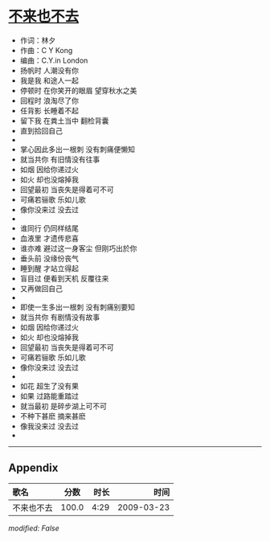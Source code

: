 # [不来也不去](https://music.163.com/song?id=64829)

* 作词：林夕
* 作曲：C Y Kong
* 编曲：C.Y.in London
* 扬帆时 人潮没有你
* 我是我 和途人一起
* 停顿时 在你笑开的眼眉 望穿秋水之美
* 回程时 浪淘尽了你
* 任背影 长睡着不起
* 留下我 在粪土当中 翻检背囊
* 直到拾回自己
* 
* 掌心因此多出一根刺 没有刺痛便懒知
* 就当共你 有旧情没有往事
* 如烟 因给你递过火
* 如火 却也没熔掉我
* 回望最初 当丧失是得着可不可
* 可痛若骊歌 乐如儿歌
* 像你没来过 没去过
* 
* 谁同行 仍同样结尾
* 血液里 才遗传悲喜
* 谁亦难 避过这一身客尘 但刚巧出於你
* 垂头前 没缘份丧气
* 睡到醒 才站立得起
* 盲目过 便看到天机 反覆往来
* 又再做回自己
* 
* 即使一生多出一根刺 没有刺痛别要知
* 就当共你 有剧情没有故事
* 如烟 因给你递过火
* 如火 却也没熔掉我
* 回望最初 当丧失是得着可不可
* 可痛若骊歌 乐如儿歌
* 像你没来过 没去过
* 
* 如花 超生了没有果
* 如果 过路能重踏过
* 就当最初 是碎步湖上可不可
* 不种下甚麽 摘来甚麽
* 像我没来过 没去过
* 


---

## Appendix

|歌名|分数|时长|时间|
|:---|:---:|---:|---:|
|不来也不去|100.0|4:29|2009-03-23

*modified: False*
